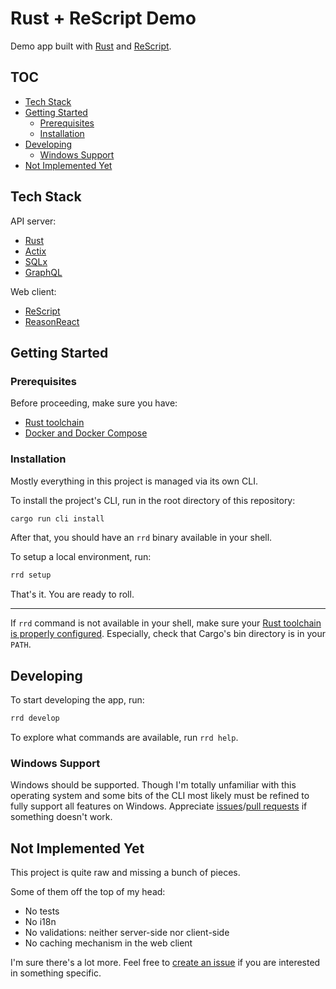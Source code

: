 # Rust + ReScript Demo

Demo app built with [Rust](https://www.rust-lang.org) and [ReScript](https://rescript-lang.org).

## TOC
- [Tech Stack](#tech-stack)
- [Getting Started](#getting-started)
  - [Prerequisites](#prerequisites)
  - [Installation](#installation)
- [Developing](#developing)
  - [Windows Support](#windows-support)
- [Not Implemented Yet](#not-implemented-yet)

## Tech Stack
API server:
- [Rust](https://www.rust-lang.org)
- [Actix](https://actix.rs)
- [SQLx](https://github.com/launchbadge/sqlx)
- [GraphQL](https://github.com/async-graphql/async-graphql)

Web client:
- [ReScript](https://rescript-lang.org)
- [ReasonReact](https://reasonml.github.io/reason-react/)

## Getting Started

### Prerequisites
Before proceeding, make sure you have:
- [Rust toolchain](https://www.rust-lang.org/tools/install)
- [Docker and Docker Compose](https://www.docker.com/get-started)

### Installation
Mostly everything in this project is managed via its own CLI.

To install the project's CLI, run in the root directory of this repository:

```sh
cargo run cli install
```

After that, you should have an `rrd` binary available in your shell.

To setup a local environment, run:

```sh
rrd setup
```

That's it. You are ready to roll.

---
If `rrd` command is not available in your shell, make sure your [Rust toolchain is properly configured](https://www.rust-lang.org/tools/install). Especially, check that Cargo's bin directory is in your `PATH`.

## Developing
To start developing the app, run:

```sh
rrd develop
```

To explore what commands are available, run `rrd help`.

### Windows Support
Windows should be supported. Though I'm totally unfamiliar with this operating system and some bits of the CLI most likely must be refined to fully support all features on Windows. Appreciate [issues](https://github.com/shakacode/rust-rescript-demo/issues/new)/[pull requests](https://github.com/shakacode/rust-rescript-demo/compare) if something doesn't work.

## Not Implemented Yet
This project is quite raw and missing a bunch of pieces.

Some of them off the top of my head:
- No tests
- No i18n
- No validations: neither server-side nor client-side
- No caching mechanism in the web client

I'm sure there's a lot more. Feel free to [create an issue](https://github.com/shakacode/rust-rescript-demo/issues/new) if you are interested in something specific.
